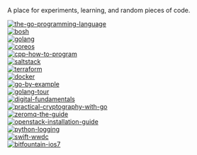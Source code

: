 A place for experiments, learning, and random pieces of code.

[![the-go-programming-language](http://img.shields.io/badge/the--go--programming--language-0%25_(0/14)-red.svg?style=flat)](https://github.com/jasonkeene/playground/blob/master/the-go-programming-language/progress.md)  
[![bosh](http://img.shields.io/badge/bosh-13.75%25_(11/80)-red.svg?style=flat)](https://github.com/jasonkeene/playground/blob/master/bosh/progress.md)  
[![golang](http://img.shields.io/badge/golang-41.3%25_(19/46)-yellow.svg?style=flat)](https://github.com/jasonkeene/playground/blob/master/golang/progress.md)  
[![coreos](http://img.shields.io/badge/coreos-70.58%25_(12/17)-green.svg?style=flat)](https://github.com/jasonkeene/playground/blob/master/coreos/progress.md)  
[![cpp-how-to-program](http://img.shields.io/badge/cpp--how--to--program-100%25_(32/32)-brightgreen.svg?style=flat)](https://github.com/jasonkeene/playground/blob/master/cpp-how-to-program/progress.md)  
[![saltstack](http://img.shields.io/badge/saltstack-28.1%25_(52/185)-orange.svg?style=flat)](https://github.com/jasonkeene/playground/blob/master/saltstack/progress.md)  
[![terraform](http://img.shields.io/badge/terraform-78.26%25_(18/23)-green.svg?style=flat)](https://github.com/jasonkeene/playground/blob/master/terraform/progress.md)  
[![docker](http://img.shields.io/badge/docker-7.14%25_(1/14)-red.svg?style=flat)](https://github.com/jasonkeene/playground/blob/master/docker/progress.md)  
[![go-by-example](http://img.shields.io/badge/go--by--example-50.76%25_(33/65)-yellowgreen.svg?style=flat)](https://github.com/jasonkeene/playground/blob/master/go-by-example/progress.md)  
[![golang-tour](http://img.shields.io/badge/golang--tour-100%25_(95/95)-brightgreen.svg?style=flat)](https://github.com/jasonkeene/playground/blob/master/golang-tour/progress.md)  
[![digital-fundamentals](http://img.shields.io/badge/digital--fundamentals-3.6%25_(4/111)-red.svg?style=flat)](https://github.com/jasonkeene/playground/blob/master/digital-fundamentals/progress.md)  
[![practical-cryptography-with-go](http://img.shields.io/badge/practical--cryptography--with--go-85%25_(17/20)-brightgreen.svg?style=flat)](https://github.com/jasonkeene/playground/blob/master/practical-cryptography-with-go/progress.md)  
[![zeromq-the-guide](http://img.shields.io/badge/zeromq--the--guide-14.8%25_(41/277)-red.svg?style=flat)](https://github.com/jasonkeene/playground/blob/master/zeromq-the-guide/progress.md)  
[![openstack-installation-guide](http://img.shields.io/badge/openstack--installation--guide-8.6%25_(8/93)-red.svg?style=flat)](https://github.com/jasonkeene/playground/blob/master/openstack-installation-guide/progress.md)  
[![python-logging](http://img.shields.io/badge/python--logging-48.31%25_(43/89)-yellow.svg?style=flat)](https://github.com/jasonkeene/playground/blob/master/python-logging/progress.md)  
[![swift-wwdc](http://img.shields.io/badge/swift--wwdc-0%25_(0/5)-red.svg?style=flat)](https://github.com/jasonkeene/playground/blob/master/swift-wwdc/progress.md)  
[![bitfountain-ios7](http://img.shields.io/badge/bitfountain--ios7-19.59%25_(106/541)-orange.svg?style=flat)](https://github.com/jasonkeene/playground/blob/master/bitfountain-ios7/progress.md)
